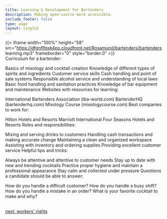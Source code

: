 ```yaml
---
title: Learning & Development for Bartenders
description: Making open-source more accessible.
include_footer: false
type: page
layout: single2
---
```


{{< iframe width="100%" height="58" src="https://dfgnflfqxk4ps.cloudfront.net/Rosamund/bartenders/bartenders learning.mp3" frameborder="0" style="border:0" >}}<br>
Curriculum for a bartender:

Basics of mixology and cocktail creation
Knowledge of different types of spirits and ingredients
Customer service skills
Cash handling and point of sale systems
Responsible alcohol service and understanding of local laws
Basic food handling and sanitation practices
Knowledge of bar equipment and maintenance
Websites with resources for learning:

International Bartenders Association (iba-world.com)
BartenderHQ (bartenderhq.com)
Mixology Course (mixologycourse.com)
Best companies to work for:

Hilton Hotels and Resorts
Marriott International
Four Seasons Hotels and Resorts
Roles and responsibilities:

Mixing and serving drinks to customers
Handling cash transactions and making accurate change
Maintaining a clean and organized workspace
Assisting with inventory and ordering supplies
Providing excellent customer service
Helpful tips and tricks:

Always be attentive and attentive to customer needs
Stay up to date with new and trending cocktails
Practice proper hygiene and maintain a professional appearance
Stay calm and collected under pressure
Questions a candidate should be able to answer:

How do you handle a difficult customer?
How do you handle a busy shift?
How do you handle a mistake in an order?
What is your favorite cocktail to make and why?

<br>
<a href="https://insights.workdojos.com/bartenders/rights">next: workers' rights</a>
</p>